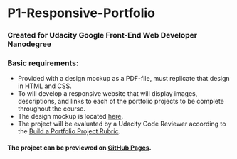 # P1-Responsive-Portfolio

### Created for Udacity Google Front-End Web Developer Nanodegree

### Basic requirements:

* Provided with a design mockup as a PDF-file, must replicate that design in HTML and CSS. 
* To will develop a responsive website that will display images, descriptions, and links to each of the portfolio projects to be complete throughout the course.
* The design mockup is located [here](https://d17h27t6h515a5.cloudfront.net/topher/2017/November/5a136147_design-mockup-portfolio/design-mockup-portfolio.pdf).
* The project will be evaluated by a Udacity Code Reviewer according to the [Build a Portfolio Project Rubric](https://review.udacity.com/#!/rubrics/45/view).

#### The project can be previewed on [GitHub Pages](https://curiouscc.github.io/P1-Responsive-Portfolio/).
